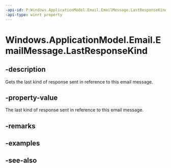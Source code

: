 ----api-id: P:Windows.ApplicationModel.Email.EmailMessage.LastResponseKind
-api-type: winrt property
---<!-- Property syntaxpublic Windows.ApplicationModel.Email.EmailMessageResponseKind LastResponseKind { get;  set; }--># Windows.ApplicationModel.Email.EmailMessage.LastResponseKind## -descriptionGets the last kind of response sent in reference to this email message.## -property-valueThe last kind of response sent in reference to this email message.## -remarks## -examples## -see-also